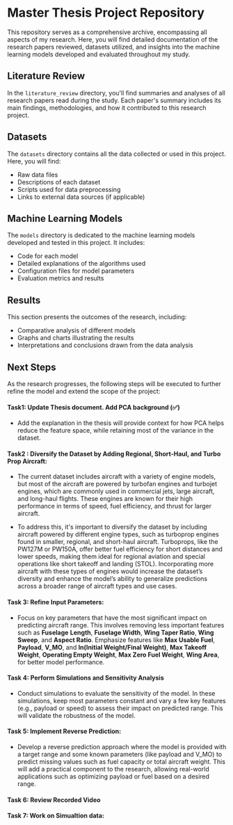 # Master Thesis Project Repository

This repository serves as a comprehensive archive, encompassing all aspects of my research. Here, you will find detailed documentation of the research papers reviewed, datasets utilized, and insights into the machine learning models developed and evaluated throughout my study.


## Literature Review

In the `literature_review` directory, you'll find summaries and analyses of all research papers read during the study. Each paper's summary includes its main findings, methodologies, and how it contributed to this research project.

## Datasets

The `datasets` directory contains all the data collected or used in this project. Here, you will find:

- Raw data files
- Descriptions of each dataset
- Scripts used for data preprocessing
- Links to external data sources (if applicable)

## Machine Learning Models

The `models` directory is dedicated to the machine learning models developed and tested in this project. It includes:

- Code for each model
- Detailed explanations of the algorithms used
- Configuration files for model parameters
- Evaluation metrics and results

## Results

This section presents the outcomes of the research, including:

- Comparative analysis of different models
- Graphs and charts illustrating the results
- Interpretations and conclusions drawn from the data analysis


## Next Steps
As the research progresses, the following steps will be executed to further refine the model and extend the scope of the project:

#### Task1: Update Thesis document. Add PCA background (✅)
- Add the explanation in the thesis will provide context for how PCA helps reduce the feature space, while retaining most of the variance in the dataset.  


#### Task2 : Diversify the Dataset by Adding Regional, Short-Haul, and Turbo Prop Aircraft:
- The current dataset includes aircraft with a variety of engine models, but most of the aircraft are powered by turbofan engines and turbojet engines, which are commonly used in commercial jets, large aircraft, and long-haul flights. These engines are known for their high performance in terms of speed, fuel efficiency, and thrust for larger aircraft.

- To address this, it's important to diversify the dataset by including aircraft powered by different engine types, such as turboprop engines found in smaller, regional, and short-haul aircraft. Turboprops, like the PW127M or PW150A, offer better fuel efficiency for short distances and lower speeds, making them ideal for regional aviation and special operations like short takeoff and landing (STOL). Incorporating more aircraft with these types of engines would increase the dataset’s diversity and enhance the model’s ability to generalize predictions across a broader range of aircraft types and use cases.


#### Task 3: Refine Input Parameters:

- Focus on key parameters that have the most significant impact on predicting aircraft range. This involves removing less important features such as **Fuselage** **Length**, **Fuselage Width**, **Wing Taper Ratio**, **Wing Sweep**, and **Aspect Ratio**.
Emphasize features like **Max Usable Fuel**, **Payload**, **V_MO**, and **ln(Initial Weight/Final Weight)**, **Max Takeoff Weight**, **Operating Empty Weight**, **Max Zero Fuel Weight**, **Wing Area**, for better model performance.


#### Task 4: Perform Simulations and Sensitivity Analysis
- Conduct simulations to evaluate the sensitivity of the model. In these simulations, keep most parameters constant and vary a few key features (e.g., payload or speed) to assess their impact on predicted range. This will validate the robustness of the model.


#### Task 5:  Implement Reverse Prediction:

- Develop a reverse prediction approach where the model is provided with a target range and some known parameters (like payload and V_MO) to predict missing values such as fuel capacity or total aircraft weight.
This will add a practical component to the research, allowing real-world applications such as optimizing payload or fuel based on a desired range.


#### Task 6: Review Recorded Video


#### Task 7: Work on Simualtion data: